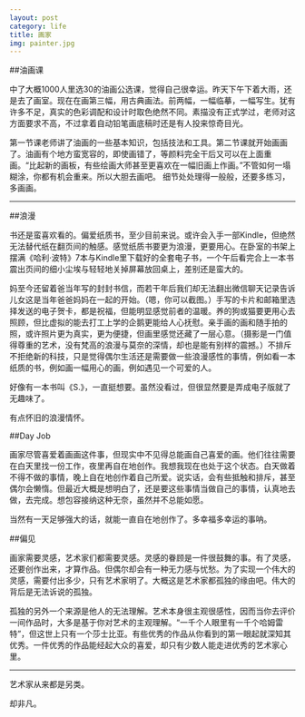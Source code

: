 ```yaml
---
layout: post
category: life
title: 画家
img: painter.jpg
---
```


##油画课

中了大概1000人里选30的油画公选课，觉得自己很幸运。昨天下午下着大雨，还是去了画室。现在在画第三幅，用古典画法。前两幅，一幅临摹，一幅写生。犹有许多不足，真实的色彩调配和设计时取色绝然不同。素描没有正式学过，老师对这方面要求不高，不过拿着自动铅笔画底稿时还是有人投来惊奇目光。

<!-- more -->

第一节课老师讲了油画的一些基本知识，包括技法和工具。第二节课就开始画画了。油画有个地方蛮宽容的，即使画错了，等颜料完全干后又可以在上面重画。“比起新的画板，有些绘画大师甚至更喜欢在一幅旧画上作画。”不管如何一塌糊涂，你都有机会重来。所以大胆去画吧。
细节处处理得一般般，还要多练习，多画画。

---

##浪漫

书还是蛮喜欢看的。偏爱纸质书，至少目前来说。或许会入手一部Kindle，但绝然无法替代纸在翻页间的触感。感觉纸质书要更为浪漫，更要用心。在卧室的书架上摆满《哈利·波特》7本与Kindle里下载好的全套电子书，一个午后看完合上一本书震出页间的细小尘埃与轻轻地关掉屏幕放回桌上，差别还是蛮大的。

妈至今还留着爸当年写的封封书信，而若干年后我们却无法翻出微信聊天记录告诉儿女这是当年爸爸妈妈在一起的开始。（嗯，你可以截图。）手写的卡片和邮箱里选择发送的电子贺卡，都是祝福，但能明显感觉前者的温暖。养的狗或猫要更用心去照顾，但比虚拟的能去打工上学的企鹅更能给人心抚慰。亲手画的画和随手拍的照，或许照片更为真实，更为便捷，但画里感觉还藏了一层心意。（摄影是一门值得尊重的艺术，没有梵高的浪漫与莫奈的深情，却也是能有别样的震撼。）不排斥不拒绝新的科技，只是觉得偶尔生活还是需要做一些浪漫感性的事情，例如看一本纸质的书，例如画一幅用心的画，例如遇见一个可爱的人。

好像有一本书叫《S.》，一直挺想要。虽然没看过，但很显然要是弄成电子版就了无趣味了。

有点怀旧的浪漫情怀。

##Day Job

画家尽管喜爱着画画这件事，但现实中不见得总能画自己喜爱的画。他们往往需要在白天里找一份工作，夜里再自在地创作。我想我现在也处于这个状态。白天做着不得不做的事情，晚上自在地创作着自己所爱。说实话，会有些抵触和排斥，甚至偶尔会懒惰。但最近大概是想明白了，还是要这些事情当做自己的事情，认真地去做，去完成。想包容接纳这种无奈，虽然并不总能如愿。

当然有一天足够强大的话，就能一直自在地创作了。多幸福多幸运的事呐。

##偏见

画家需要灵感，艺术家们都需要灵感。灵感的眷顾是一件很鼓舞的事。有了灵感，还要创作出来，才算作品。但偶尔却会有一种无力感与忧愁。为了实现一个伟大的灵感，需要付出多少，只有艺术家明了。大概这是艺术家都孤独的缘由吧。伟大的背后是无法诉说的孤独。

孤独的另外一个来源是他人的无法理解。艺术本身很主观很感性，因而当你去评价一间作品时，大多是基于你对艺术的主观理解。“一千个人眼里有一千个哈姆雷特”，但这世上只有一个莎士比亚。有些优秀的作品从你看到的第一眼起就深知其优秀。一件优秀的作品能经起大众的喜爱，却只有少数人能走进优秀的艺术家心里。

---

艺术家从来都是另类。

却非凡。

